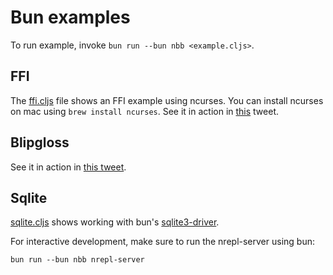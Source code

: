 # Bun examples

To run example, invoke `bun run --bun nbb <example.cljs>`.

## FFI

The [ffi.cljs](ffi.cljs) file shows an FFI example using ncurses. You can
install ncurses on mac using `brew install ncurses`. See it in action in
[this](https://twitter.com/borkdude/status/1551681759716282369) tweet.

## Blipgloss

See it in action in [this tweet](https://twitter.com/borkdude/status/1551685556106629125).

## Sqlite

[sqlite.cljs](sqlite.cljs) shows working with bun's [sqlite3-driver](https://bun.sh/docs/api/sqlite).

For interactive development, make sure to run the nrepl-server using bun:

```shell
bun run --bun nbb nrepl-server
```
